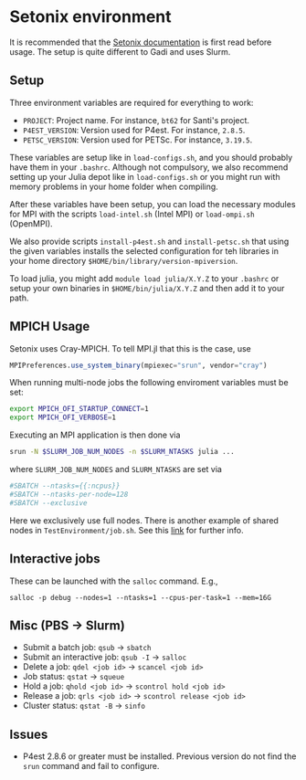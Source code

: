 # Setonix environment

It is recommended that the [Setonix documentation](https://pawsey.atlassian.net/wiki/spaces/US/pages/51925226/Setonix+Guides) is first read before usage. The setup is quite different to Gadi and uses Slurm.

## Setup

Three environment variables are required for everything to work:

  - `PROJECT`: Project name. For instance, `bt62` for Santi's project.
  - `P4EST_VERSION`: Version used for P4est. For instance, `2.8.5`.
  - `PETSC_VERSION`: Version used for PETSc. For instance, `3.19.5`.

These variables are setup like in `load-configs.sh`, and you should probably have them in your `.bashrc`. Although not compulsory, we also recommend setting up your Julia depot like in `load-configs.sh` or you might run with memory problems in your home folder when compiling.

After these variables have been setup, you can load the necessary modules for MPI with the scripts `load-intel.sh` (Intel MPI) or `load-ompi.sh` (OpenMPI).

We also provide scripts `install-p4est.sh` and `install-petsc.sh` that using the given variables installs the selected configuration for teh libraries in your home directory `$HOME/bin/library/version-mpiversion`.

To load julia, you might add `module load julia/X.Y.Z` to your `.bashrc` or setup your own binaries in `$HOME/bin/julia/X.Y.Z` and then add it to your path.

## MPICH Usage
Setonix uses Cray-MPICH. To tell MPI.jl that this is the case, use
```julia
MPIPreferences.use_system_binary(mpiexec="srun", vendor="cray")
```

When running multi-node jobs the following enviroment variables must be set:
```bash
export MPICH_OFI_STARTUP_CONNECT=1
export MPICH_OFI_VERBOSE=1
```

Executing an MPI application is then done via
```bash
srun -N $SLURM_JOB_NUM_NODES -n $SLURM_NTASKS julia ...
```
where `SLURM_JOB_NUM_NODES` and `SLURM_NTASKS` are set via
```bash
#SBATCH --ntasks={{:ncpus}}
#SBATCH --ntasks-per-node=128
#SBATCH --exclusive
```

Here we exclusively use full nodes. There is another example of shared nodes in `TestEnvironment/job.sh`. See this [link](https://pawsey.atlassian.net/wiki/spaces/US/pages/51927426/Example+Slurm+Batch+Scripts+for+Setonix+on+CPU+Compute+Nodes#ExampleSlurmBatchScriptsforSetonixonCPUComputeNodes-Exclusiveaccesstothenode.1) for further info.

## Interactive jobs
These can be launched with the `salloc` command. E.g.,
```
salloc -p debug --nodes=1 --ntasks=1 --cpus-per-task=1 --mem=16G
```

## Misc (PBS -> Slurm)
- Submit a batch job: `qsub` -> `sbatch`
- Submit an interactive job: `qsub -I` -> `salloc`
- Delete a job: `qdel <job id>` -> `scancel <job id>`
- Job status: `qstat` -> `squeue`
- Hold a job: `qhold <job id>` -> `scontrol hold <job id>`
- Release a job: `qrls <job id>` -> `scontrol release <job id>`
- Cluster status: `qstat -B` -> `sinfo`

## Issues
- P4est 2.8.6 or greater must be installed. Previous version do not find the `srun` command and fail to configure.